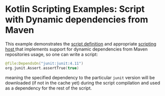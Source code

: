 
# Kotlin Scripting Examples: Script with Dynamic dependencies from Maven

This example demonstrates the [script definition](script/) and appropriate [scripting host ](host/) that implements 
support for dynamic dependencies from Maven repositories usage, so one can write a script:
```kotlin
@file:DependsOn("junit:junit:4.11")
org.junit.Assert.assertTrue(true)
```
meaning the specified dependency to the particular `junit` version will be downloaded (if not in the cache yet)
during the script compilation and used as a dependency for the rest of the script.

